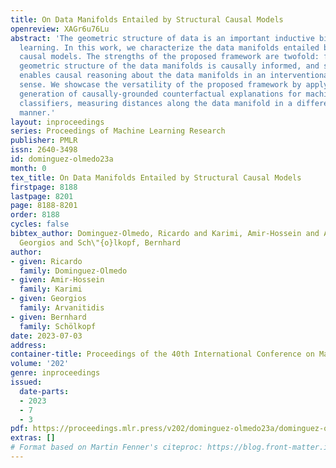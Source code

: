 ```yaml
---
title: On Data Manifolds Entailed by Structural Causal Models
openreview: XAGr6u76Lu
abstract: 'The geometric structure of data is an important inductive bias in machine
  learning. In this work, we characterize the data manifolds entailed by structural
  causal models. The strengths of the proposed framework are twofold: firstly, the
  geometric structure of the data manifolds is causally informed, and secondly, it
  enables causal reasoning about the data manifolds in an interventional and a counterfactual
  sense. We showcase the versatility of the proposed framework by applying it to the
  generation of causally-grounded counterfactual explanations for machine learning
  classifiers, measuring distances along the data manifold in a differential geometric-principled
  manner.'
layout: inproceedings
series: Proceedings of Machine Learning Research
publisher: PMLR
issn: 2640-3498
id: dominguez-olmedo23a
month: 0
tex_title: On Data Manifolds Entailed by Structural Causal Models
firstpage: 8188
lastpage: 8201
page: 8188-8201
order: 8188
cycles: false
bibtex_author: Dominguez-Olmedo, Ricardo and Karimi, Amir-Hossein and Arvanitidis,
  Georgios and Sch\"{o}lkopf, Bernhard
author:
- given: Ricardo
  family: Dominguez-Olmedo
- given: Amir-Hossein
  family: Karimi
- given: Georgios
  family: Arvanitidis
- given: Bernhard
  family: Schölkopf
date: 2023-07-03
address: 
container-title: Proceedings of the 40th International Conference on Machine Learning
volume: '202'
genre: inproceedings
issued:
  date-parts:
  - 2023
  - 7
  - 3
pdf: https://proceedings.mlr.press/v202/dominguez-olmedo23a/dominguez-olmedo23a.pdf
extras: []
# Format based on Martin Fenner's citeproc: https://blog.front-matter.io/posts/citeproc-yaml-for-bibliographies/
---
```


